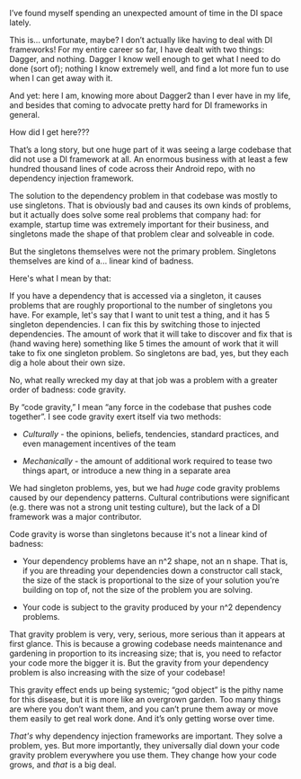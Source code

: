 I’ve found myself spending an unexpected amount of time in the DI space lately.

This is... unfortunate, maybe? I don’t actually like having to deal with DI frameworks! For my entire career so far, I have dealt with two things: Dagger, and nothing. Dagger I know well enough to get what I need to do done (sort of); nothing I know extremely well, and find a lot more fun to use when I can get away with it.

And yet: here I am, knowing more about Dagger2 than I ever have in my life, and besides that coming to advocate pretty hard for DI frameworks in general.

How did I get here???

That’s a long story, but one huge part of it was seeing a large codebase that did not use a DI framework at all. An enormous business with at least a few hundred thousand lines of code across their Android repo, with no dependency injection framework.

The solution to the dependency problem in that codebase was mostly to use singletons. That is obviously bad and causes its own kinds of problems, but it actually does solve some real problems that company had: for example, startup time was extremely important for their business, and singletons made the shape of that problem clear and solveable in code.

But the singletons themselves were not the primary problem. Singletons themselves are kind of a... linear kind of badness.

Here's what I mean by that:

If you have a dependency that is accessed via a singleton, it causes problems that are roughly proportional to the number of singletons you have. For example, let's say that I want to unit test a thing, and it has 5 singleton dependencies. I can fix this by switching those to injected dependencies. The amount of work that it will take to discover and fix that is (hand waving here) something like 5 times the amount of work that it will take to fix one singleton problem. So singletons are bad, yes, but they each dig a hole about their own size.

No, what really wrecked my day at that job was a problem with a greater order of badness: code gravity.

By “code gravity,” I mean “any force in the codebase that pushes code together”. I see code gravity exert itself via two methods:

* _Culturally_ - the opinions, beliefs, tendencies, standard practices, and even management incentives of the team

* _Mechanically_ - the amount of additional work required to tease two things apart, or introduce a new thing in a separate area

We had singleton problems, yes, but we had _huge_ code gravity problems caused by our dependency patterns. Cultural contributions were significant (e.g. there was not a strong unit testing culture), but the lack of a DI framework was a major contributor.

Code gravity is worse than singletons because it's not a linear kind of badness:

* Your dependency problems have an n^2 shape, not an n shape. That is, if you are threading your dependencies down a constructor call stack, the size of the stack is proportional to the size of your solution you’re building on top of, not the size of the problem you are solving.

* Your code is subject to the gravity produced by your n^2 dependency problems.

That gravity problem is very, very, serious, more serious than it appears at first glance. This is because a growing codebase needs maintenance and gardening in proportion to its increasing size; that is, you need to refactor your code more the bigger it is. But the gravity from your dependency problem is also increasing with the size of your codebase!

This gravity effect ends up being systemic; “god object” is the pithy name for this disease, but it is more like an overgrown garden. Too many things are where you don’t want them, and you can’t prune them away or move them easily to get real work done. And it’s only getting worse over time.

*That's* why dependency injection frameworks are important. They solve a problem, yes. But more importantly, they universally dial down your code gravity problem everywhere you use them. They change how your code grows, and _that_ is a big deal.
